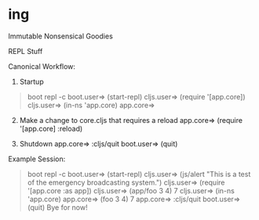 # ing
Immutable Nonsensical Goodies



REPL Stuff

Canonical Workflow:

1) Startup
> boot repl -c
boot.user=> (start-repl)
cljs.user=> (require '[app.core])
cljs.user=> (in-ns 'app.core)
app.core=>

2) Make a change to core.cljs that requires a reload
app.core=> (require '[app.core] :reload)

3) Shutdown
app.core=> :cljs/quit
boot.user=> (quit)


Example Session:

> boot repl -c
boot.user=> (start-repl)
cljs.user=> (js/alert "This is a test of the emergency broadcasting system.")
cljs.user=> (require '[app.core :as app])
cljs.user=> (app/foo 3 4)
7
cljs.user=> (in-ns 'app.core)
app.core=> (foo 3 4)
7
app.core=> :cljs/quit
boot.user=> (quit)
Bye for now!
